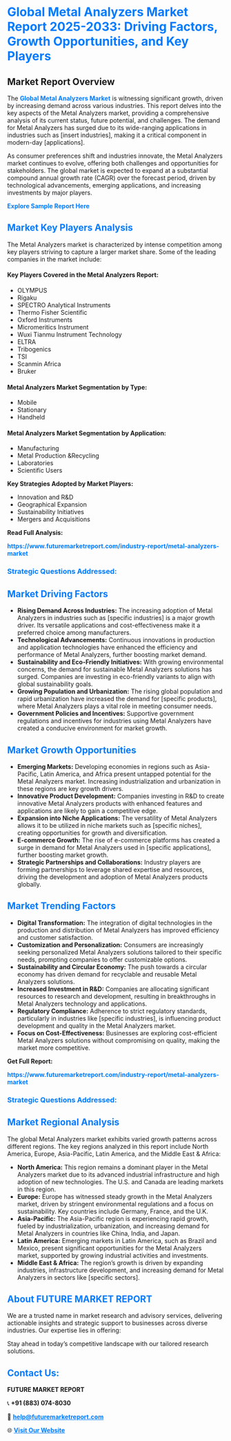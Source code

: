 <h1 style="color: #007BFF;">Global Metal Analyzers Market Report 2025-2033: Driving Factors, Growth Opportunities, and Key Players</h1>

<section id="overview">
<h2>Market Report Overview</h2>
<p>The <a href="https://www.futuremarketreport.com/industry-report/metal-analyzers-market" style="color: #007BFF; text-decoration: none;"><strong>Global Metal Analyzers Market</strong></a> is witnessing significant growth, driven by increasing demand across various industries. This report delves into the key aspects of the Metal Analyzers market, providing a comprehensive analysis of its current status, future potential, and challenges. The demand for Metal Analyzers has surged due to its wide-ranging applications in industries such as [insert industries], making it a critical component in modern-day [applications].</p>
<p>As consumer preferences shift and industries innovate, the Metal Analyzers market continues to evolve, offering both challenges and opportunities for stakeholders. The global market is expected to expand at a substantial compound annual growth rate (CAGR) over the forecast period, driven by technological advancements, emerging applications, and increasing investments by major players.</p>
</section>

<section id="overview">
<p><a href="https://www.futuremarketreport.com/request-sample/reportId=86988" style="color: #007BFF; text-decoration: none;"><strong>Explore Sample Report Here</strong></a></p>
</section>

<section id="key-players">
<h2 style="color: #007BFF;">Market Key Players Analysis</h2>
<p>The Metal Analyzers market is characterized by intense competition among key players striving to capture a larger market share. Some of the leading companies in the market include:</p>
<h4>Key Players Covered in the Metal Analyzers Report:</h4>
<ul><li>OLYMPUS</li><li>Rigaku</li><li>SPECTRO Analytical Instruments</li><li>Thermo Fisher Scientific</li><li>Oxford Instruments</li><li>Micromeritics Instrument</li><li>Wuxi Tianmu Instrument Technology</li><li>ELTRA</li><li>Tribogenics</li><li>TSI</li><li>Scanmin Africa</li><li>Bruker</li></ul>
<h4>Metal Analyzers Market Segmentation by Type:</h4>
<ul><li>Mobile</li><li>Stationary</li><li>Handheld</li></ul>

<h4>Metal Analyzers Market Segmentation by Application:</h4>
<ul><li>Manufacturing</li><li>Metal Production &amp;Recycling</li><li>Laboratories</li><li>Scientific Users</li></ul>
<p><strong>Key Strategies Adopted by Market Players:</strong></p>
<ul>
<li>Innovation and R&D</li>
<li>Geographical Expansion</li>
<li>Sustainability Initiatives</li>
<li>Mergers and Acquisitions</li>
</ul>
</section>

<section>
<p><strong>Read Full Analysis: </strong></p><a href="https://www.futuremarketreport.com/industry-report/metal-analyzers-market" style="color: #007BFF; text-decoration: none;"><strong>https://www.futuremarketreport.com/industry-report/metal-analyzers-market</strong></a>
<h3 style="color: #007BFF;">Strategic Questions Addressed:</h3>
</section>

<section id="driving-factors">
<h2 style="color: #007BFF;">Market Driving Factors</h2>
<ul>
<li><strong>Rising Demand Across Industries:</strong> The increasing adoption of Metal Analyzers in industries such as [specific industries] is a major growth driver. Its versatile applications and cost-effectiveness make it a preferred choice among manufacturers.</li>
<li><strong>Technological Advancements:</strong> Continuous innovations in production and application technologies have enhanced the efficiency and performance of Metal Analyzers, further boosting market demand.</li>
<li><strong>Sustainability and Eco-Friendly Initiatives:</strong> With growing environmental concerns, the demand for sustainable Metal Analyzers solutions has surged. Companies are investing in eco-friendly variants to align with global sustainability goals.</li>
<li><strong>Growing Population and Urbanization:</strong> The rising global population and rapid urbanization have increased the demand for [specific products], where Metal Analyzers plays a vital role in meeting consumer needs.</li>
<li><strong>Government Policies and Incentives:</strong> Supportive government regulations and incentives for industries using Metal Analyzers have created a conducive environment for market growth.</li>
</ul>
</section>

<section id="growth-opportunities">
<h2 style="color: #007BFF;">Market Growth Opportunities</h2>
<ul>
<li><strong>Emerging Markets:</strong> Developing economies in regions such as Asia-Pacific, Latin America, and Africa present untapped potential for the Metal Analyzers market. Increasing industrialization and urbanization in these regions are key growth drivers.</li>
<li><strong>Innovative Product Development:</strong> Companies investing in R&D to create innovative Metal Analyzers products with enhanced features and applications are likely to gain a competitive edge.</li>
<li><strong>Expansion into Niche Applications:</strong> The versatility of Metal Analyzers allows it to be utilized in niche markets such as [specific niches], creating opportunities for growth and diversification.</li>
<li><strong>E-commerce Growth:</strong> The rise of e-commerce platforms has created a surge in demand for Metal Analyzers used in [specific applications], further boosting market growth.</li>
<li><strong>Strategic Partnerships and Collaborations:</strong> Industry players are forming partnerships to leverage shared expertise and resources, driving the development and adoption of Metal Analyzers products globally.</li>
</ul>
</section>

<section id="trending-factors">
<h2 style="color: #007BFF;">Market Trending Factors</h2>
<ul>
<li><strong>Digital Transformation:</strong> The integration of digital technologies in the production and distribution of Metal Analyzers has improved efficiency and customer satisfaction.</li>
<li><strong>Customization and Personalization:</strong> Consumers are increasingly seeking personalized Metal Analyzers solutions tailored to their specific needs, prompting companies to offer customizable options.</li>
<li><strong>Sustainability and Circular Economy:</strong> The push towards a circular economy has driven demand for recyclable and reusable Metal Analyzers solutions.</li>
<li><strong>Increased Investment in R&D:</strong> Companies are allocating significant resources to research and development, resulting in breakthroughs in Metal Analyzers technology and applications.</li>
<li><strong>Regulatory Compliance:</strong> Adherence to strict regulatory standards, particularly in industries like [specific industries], is influencing product development and quality in the Metal Analyzers market.</li>
<li><strong>Focus on Cost-Effectiveness:</strong> Businesses are exploring cost-efficient Metal Analyzers solutions without compromising on quality, making the market more competitive.</li>
</ul>
</section>

<section>
<p><strong>Get Full Report: </strong></p><a href="https://www.futuremarketreport.com/industry-report/metal-analyzers-market" style="color: #007BFF; text-decoration: none;"><strong>https://www.futuremarketreport.com/industry-report/metal-analyzers-market</strong></a>
<h3 style="color: #007BFF;">Strategic Questions Addressed:</h3>
</section>


<section id="regional-analysis">
<h2 style="color: #007BFF;">Market Regional Analysis</h2>
<p>The global Metal Analyzers market exhibits varied growth patterns across different regions. The key regions analyzed in this report include North America, Europe, Asia-Pacific, Latin America, and the Middle East & Africa:</p>
<ul>
<li><strong>North America:</strong> This region remains a dominant player in the Metal Analyzers market due to its advanced industrial infrastructure and high adoption of new technologies. The U.S. and Canada are leading markets in this region.</li>
<li><strong>Europe:</strong> Europe has witnessed steady growth in the Metal Analyzers market, driven by stringent environmental regulations and a focus on sustainability. Key countries include Germany, France, and the U.K.</li>
<li><strong>Asia-Pacific:</strong> The Asia-Pacific region is experiencing rapid growth, fueled by industrialization, urbanization, and increasing demand for Metal Analyzers in countries like China, India, and Japan.</li>
<li><strong>Latin America:</strong> Emerging markets in Latin America, such as Brazil and Mexico, present significant opportunities for the Metal Analyzers market, supported by growing industrial activities and investments.</li>
<li><strong>Middle East & Africa:</strong> The region’s growth is driven by expanding industries, infrastructure development, and increasing demand for Metal Analyzers in sectors like [specific sectors].</li>
</ul>
</section>

<footer>
<h2 style="color: #007BFF;">About FUTURE MARKET REPORT</h2>
<p>We are a trusted name in market research and advisory services, delivering actionable insights and strategic support to businesses across diverse industries. Our expertise lies in offering:</p>

<p>Stay ahead in today’s competitive landscape with our tailored research solutions.</p>

<h2 style="color: #007BFF;">Contact Us:</h2>
<p><strong>FUTURE MARKET REPORT</strong></p>
<p>📞 <strong>+91 (883) 074-8030</strong></p>
<p>📧 <strong><a href="mailto:help@futuremarketreport.com" style="color: #007BFF;">help@futuremarketreport.com</a></strong></p>
<p>🌐 <strong><a href="https://www.futuremarketreport.com/" style="color: #007BFF;">Visit Our Website</a></strong></p>
</footer>
